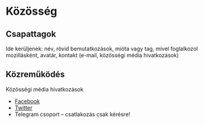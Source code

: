 # Közösség

## Csapattagok

Ide kerüljenek: név, rövid bemutatkozások, mióta vagy tag, mivel foglalkozol mozillásként, avatár, kontakt (e-mail, közösségi média hivatkozások)

## Közreműködés

Közösségi média hivatkozások
 - [Facebook](https://www.facebook.com/groups/mozillahu/)
 - [Twitter](https://twitter.com/MozillaHU)
 - Telegram csoport – csatlakozás csak kérésre!
